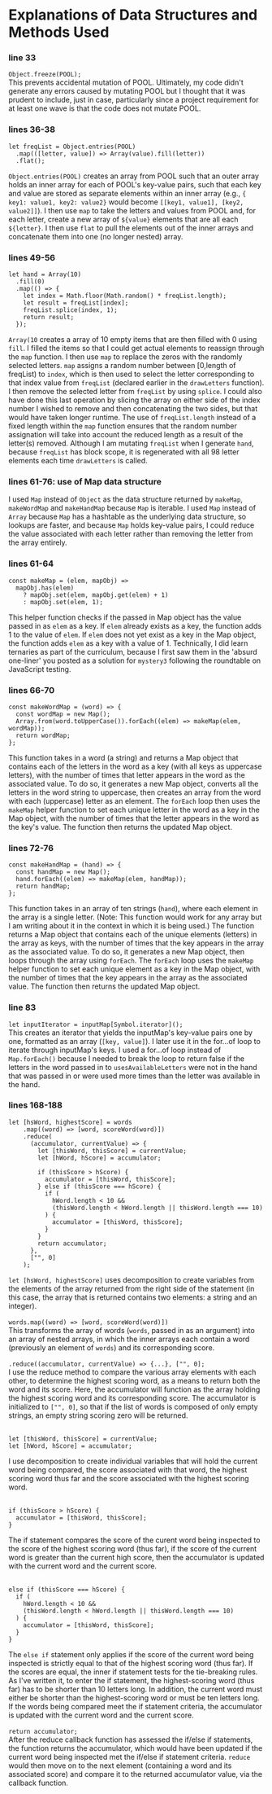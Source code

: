 # Explanations of Data Structures and Methods Used

### line 33
`Object.freeze(POOL);`<br/>
This prevents accidental mutation of POOL. Ultimately, my code didn't generate any errors caused by mutating POOL but I thought that it was prudent to include, just in case, particularly since a project requirement for at least one wave is that the code does not mutate POOL.

### lines 36-38
```
let freqList = Object.entries(POOL)
  .map(([letter, value]) => Array(value).fill(letter))
  .flat();
```
`Object.entries(POOL)` creates an array from POOL such that an outer array holds an inner array for each of POOL's key-value pairs, such that each key and value are stored as separate elements within an inner array (e.g., `{ key1: value1, key2: value2}` would become `[[key1, value1], [key2, value2]]`). I then use `map` to take the letters and values from POOL and, for each letter, create a new array of `${value}` elements that are all each `${letter}`. I then use `flat` to pull the elements out of the inner arrays and concatenate them into one (no longer nested) array.

### lines 49-56
```
let hand = Array(10)
  .fill(0)
  .map(() => {
    let index = Math.floor(Math.random() * freqList.length);
    let result = freqList[index];
    freqList.splice(index, 1);
    return result;
  });
```
`Array(10` creates a array of 10 empty items that are then filled with 0 using `fill`. I filled the items so that I could get actual elements to reassign through the `map` function. I then use `map` to replace the zeros with the randomly selected letters. `map` assigns a random number between [0,length of freqList) to `index`, which is then used to select the letter corresponding to that index value from `freqList` (declared earlier in the `drawLetters` function). I then remove the selected letter from `freqList` by using `splice`. I could also have done this last operation by slicing the array on either side of the index number I wished to remove and then concatenating the two sides, but that would have taken longer runtime. The use of `freqList.length` instead of a fixed length within the `map` function ensures that the random number assignation will take into account the reduced length as a result of the letter(s) removed. Although I am mutating `freqList` when I generate `hand`, because `freqList` has block scope, it is regenerated with all 98 letter elements each time `drawLetters` is called.

### lines 61-76: use of Map data structure
I used `Map` instead of `Object` as the data structure returned by `makeMap`, `makeWordMap` and `makeHandMap` because `Map` is iterable. I used `Map` instead of `Array` because `Map` has a hashtable as the underlying data structure, so lookups are faster, and because `Map` holds key-value pairs, I could reduce the value associated with each letter rather than removing the letter from the array entirely.

### lines 61-64
```
const makeMap = (elem, mapObj) =>
  mapObj.has(elem)
    ? mapObj.set(elem, mapObj.get(elem) + 1)
    : mapObj.set(elem, 1);
```
This helper function checks if the passed in Map object has the value passed in as `elem` as a key. If `elem` already exists as a key, the function adds 1 to the value of `elem`. If `elem` does not yet exist as a key in the Map object, the function adds `elem` as a key with a value of 1. Technically, I did learn ternaries as part of the curriculum, because I first saw them in the 'absurd one-liner' you posted as a solution for `mystery3` following the roundtable on JavaScript testing.

### lines 66-70
```
const makeWordMap = (word) => {
  const wordMap = new Map();
  Array.from(word.toUpperCase()).forEach((elem) => makeMap(elem, wordMap));
  return wordMap;
};
```
This function takes in a word (a string) and returns a Map object that contains each of the letters in the word as a key (with all keys as uppercase letters), with the number of times that letter appears in the word as the associated value. To do so, it generates a new Map object, converts all the letters in the word string to uppercase, then creates an array from the word with each (uppercase) letter as an element. The `forEach` loop then uses the `makeMap` helper function to set each unique letter in the word as a key in the Map object, with the number of times that the letter appears in the word as the key's value. The function then returns the updated Map object.

### lines 72-76
```
const makeHandMap = (hand) => {
  const handMap = new Map();
  hand.forEach((elem) => makeMap(elem, handMap));
  return handMap;
};
```
This function takes in an array of ten strings (`hand`), where each element in the array is a single letter. (Note: This function would work for any array but I am writing about it in the context in which it is being used.) The function returns a Map object that contains each of the unique elements (letters) in the array as keys, with the number of times that the key appears in the array as the associated value. To do so, it generates a new Map object, then loops through the array using `forEach`. The `forEach` loop uses the `makeMap` helper function to set each unique element as a key in the Map object, with the number of times that the key appears in the array as the associated value. The function then returns the updated Map object.

### line 83
`let inputIterator = inputMap[Symbol.iterator]();`<br/>
This creates an iterator that yields the inputMap's key-value pairs one by one, formatted as an array (`[key, value]`). I later use it in the for...of loop to iterate through inputMap's keys. I used a for...of loop instead of `Map.forEach()` because I needed to break the loop to return false if the letters in the word passed in to `usesAvailableLetters` were not in the hand that was passed in or were used more times than the letter was available in the hand.

### lines 168-188
```
let [hsWord, highestScore] = words
    .map((word) => [word, scoreWord(word)])
    .reduce(
      (accumulator, currentValue) => {
        let [thisWord, thisScore] = currentValue;
        let [hWord, hScore] = accumulator;

        if (thisScore > hScore) {
          accumulator = [thisWord, thisScore];
        } else if (thisScore === hScore) {
          if (
            hWord.length < 10 &&
            (thisWord.length < hWord.length || thisWord.length === 10)
          ) {
            accumulator = [thisWord, thisScore];
          }
        }
        return accumulator;
      },
      ["", 0]
    );
```
`let [hsWord, highestScore]` uses decomposition to create variables from the elements of the array returned from the right side of the statement (in this case, the array that is returned contains two elements: a string and an integer).<br/><br/>
`words.map((word) => [word, scoreWord(word)])`<br/>
This transforms the array of words (`words`, passed in as an argument) into an array of nested arrays, in which the inner arrays each contain a word (previously an element of `words`) and its corresponding score.
<br/><br/>
`.reduce((accumulator, currentValue) => {...}, ["", 0];`<br/>
I use the reduce method to compare the various array elements with each other, to determine the highest scoring word, as a means to return both the word and its score. Here, the accumulator will function as the array holding the highest scoring word and its corresponding score. The accumulator is initialized to `["", 0]`, so that if the list of words is composed of only empty strings, an empty string scoring zero will be returned.
<br/><br/>
```
let [thisWord, thisScore] = currentValue;
let [hWord, hScore] = accumulator;
```
I use decomposition to create individual variables that will hold the current word being compared, the score associated with that word, the highest scoring word thus far and the score associated with the highest scoring word.
<br/><br/>
```
if (thisScore > hScore) {
  accumulator = [thisWord, thisScore];
}
```
The if statement compares the score of the curent word being inspected to the score of the highest scoring word (thus far), if the score of the current word is greater than the current high score, then the accumulator is updated with the current word and the current score.
<br/><br/>
```
else if (thisScore === hScore) {
  if (
    hWord.length < 10 &&
    (thisWord.length < hWord.length || thisWord.length === 10)
  ) {
    accumulator = [thisWord, thisScore];
  }
}
```
The `else if` statement only applies if the score of the current word being inspected is strictly equal to that of the highest scoring word (thus far). If the scores are equal, the inner if statement tests for the tie-breaking rules. As I've written it, to enter the if statement, the highest-scoring word (thus far) has to be shorter than 10 letters long. In addition, the current word must either be shorter than the highest-scoring word or must be ten letters long. If the words being compared meet the if statement criteria, the accumulator is updated with the current word and the current score.
<br/><br/>
`return accumulator;`<br/>
After the reduce callback function has assessed the if/else if statements, the function returns the accumulator, which would have been updated if the current word being inspected met the if/else if statement criteria. `reduce` would then move on to the next element (containing a word and its associated score) and compare it to the returned accumulator value, via the callback function.